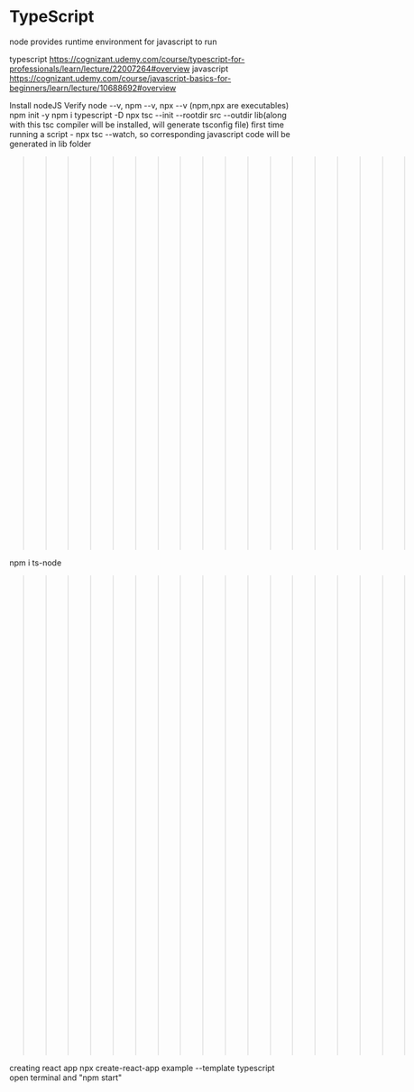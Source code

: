 # TypeScript

node provides runtime environment for javascript to run

typescript
https://cognizant.udemy.com/course/typescript-for-professionals/learn/lecture/22007264#overview
javascript
https://cognizant.udemy.com/course/javascript-basics-for-beginners/learn/lecture/10688692#overview

Install nodeJS
Verify node --v, npm --v, npx --v (npm,npx are executables)
npm init -y
npm i typescript -D
npx tsc --init --rootdir src --outdir lib(along with this tsc compiler will be installed, will generate tsconfig file)
first time running a script - npx tsc --watch, so corresponding javascript code will be generated in lib folder

> > > > > > > > > > > > > > > > > > > > > > then run js file using >> node lib/09-classes.js

npm i ts-node

> > > > > > > > > > > > > > > > > > > > > > directly to run an ts file >> npx ts-node src/09-classes.ts

creating react app
npx create-react-app example --template typescript
open terminal and "npm start"
